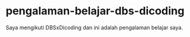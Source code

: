# pengalaman-belajar-dbs-dicoding
Saya mengikuti DBSxDicoding dan ini adalah pengalaman belajar saya.
